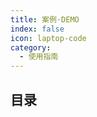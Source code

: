 ```yaml
---
title: 案例·DEMO
index: false
icon: laptop-code
category:
  - 使用指南
---
```


## 目录
<!-- 
- [Markdown 展示](markdown.md)

- [页面展示](page.md)

- [禁用展示](disable.md)

- [加密展示](encrypt.md) -->
